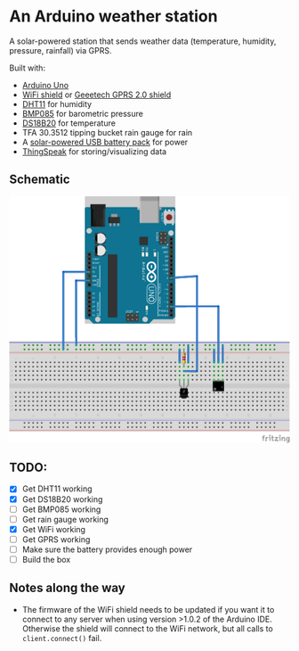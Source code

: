 # An Arduino weather station

A solar-powered station that sends weather data (temperature, humidity, pressure, rainfall) via GPRS.

Built with:

- [Arduino Uno](https://www.arduino.cc/en/Main/arduinoBoardUno)
- [WiFi shield](https://www.arduino.cc/en/Main/ArduinoWiFiShield) or [Geeetech GPRS 2.0 shield](http://www.dx.com/p/geeetech-updated-gprs-gsm-sim900-shield-v2-0-compatible-with-arduino-green-367958)
- [DHT11](http://www.dx.com/p/temperature-humidity-sensor-dht11-module-for-arduino-deep-blue-works-with-official-arduino-board-288612) for humidity
- [BMP085](http://www.dx.com/p/bmp085-barometric-pressure-height-sensor-module-for-arduino-blue-148612) for barometric pressure
- [DS18B20](http://www.dx.com/p/ds18b20-waterproof-digital-temperature-probe-black-silver-204290) for temperature
- TFA 30.3512 tipping bucket rain gauge for rain
- A [solar-powered USB battery pack](http://www.dx.com/p/3000mah-solar-powered-dual-usb-external-battery-power-bank-w-led-indicator-flashlight-black-279135) for power
- [ThingSpeak](https://thingspeak.com) for storing/visualizing data

## Schematic

![Arduino schematic](schematic_bb.png?raw=true)

## TODO:

- [x] Get DHT11 working
- [x] Get DS18B20 working
- [ ] Get BMP085 working
- [ ] Get rain gauge working
- [x] Get WiFi working
- [ ] Get GPRS working
- [ ] Make sure the battery provides enough power
- [ ] Build the box

## Notes along the way

- The firmware of the WiFi shield needs to be updated if you want it to connect to any server when using version >1.0.2 of the Arduino IDE. Otherwise the shield will connect to the WiFi network, but all calls to `client.connect()` fail.
